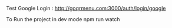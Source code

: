 Test Google Login : http://goqrmenu.com:3000/auth/login/google


To Run the project in dev mode
npm run watch